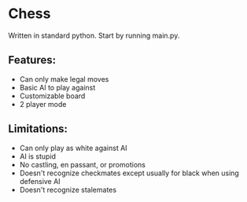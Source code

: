 # Chess
Written in standard python. Start by running main.py.

## Features:
- Can only make legal moves
- Basic AI to play against
- Customizable board
- 2 player mode

## Limitations:
- Can only play as white against AI
- AI is stupid
- No castling, en passant, or promotions
- Doesn't recognize checkmates except usually for black when
  using defensive AI
- Doesn't recognize stalemates
